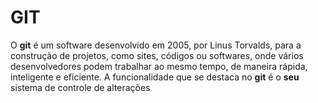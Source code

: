 # GIT

O **git** é um software desenvolvido em 2005, por Linus Torvalds, para a construção de projetos, como sites, códigos ou softwares, onde vários desenvolvedores podem trabalhar ao mesmo tempo, de maneira rápida, inteligente e eficiente. A funcionalidade que se destaca no **git** é o **seu** sistema de controle de alterações